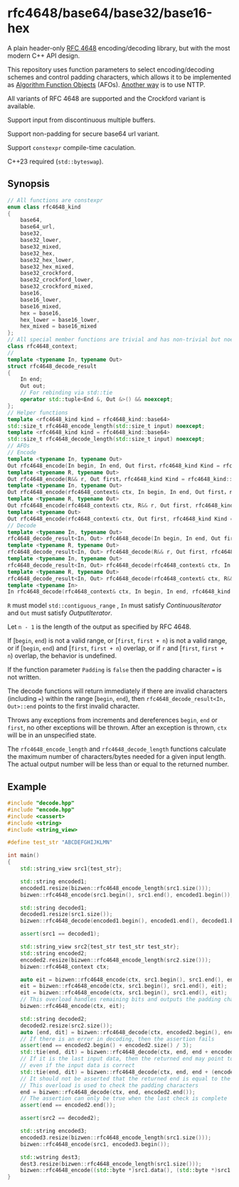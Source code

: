 # rfc4648/base64/base32/base16-hex

A plain header-only [RFC 4648](https://www.rfc-editor.org/rfc/rfc4648) encoding/decoding library, but with the most modern C++ API design.

This repository uses function parameters to select encoding/decoding schemes and control padding characters, which allows it to be implemented as [Algorithm Function Objects](https://en.cppreference.com/w/cpp/algorithm/ranges#Algorithm_function_objects) (AFOs). [Another way](https://github.com/YexuanXiao/rfc4648-base64) is to use NTTP.

All variants of RFC 4648 are supported and the Crockford variant is available.

Support input from discontinuous multiple buffers.

Support non-padding for secure base64 url variant.

Support `constexpr` compile-time caculation.

C++23 required (`std::byteswap`).

## Synopsis

```cpp
// All functions are constexpr
enum class rfc4648_kind
{
    base64,
    base64_url,
    base32,
    base32_lower,
    base32_mixed,
    base32_hex,
    base32_hex_lower,
    base32_hex_mixed,
    base32_crockford,
    base32_crockford_lower,
    base32_crockford_mixed,
    base16,
    base16_lower,
    base16_mixed,
    hex = base16,
    hex_lower = base16_lower,
    hex_mixed = base16_mixed
};
// All special member functions are trivial and has non-trivial but noexcept default constructor
class rfc4648_context;
//
template <typename In, typename Out>
struct rfc4648_decode_result
{
    In end;
    Out out;
    // For rebinding via std::tie
    operator std::tuple<End &, Out &>() && noexcept;
};
// Helper functions
template <rfc4648_kind kind = rfc4648_kind::base64>
std::size_t rfc4648_encode_length(std::size_t input) noexcept;
template <rfc4648_kind kind = rfc4648_kind::base64>
std::size_t rfc4648_decode_length(std::size_t input) noexcept;
// AFOs
// Encode
template <typename In, typename Out>
Out rfc4648_encode(In begin, In end, Out first，rfc4648_kind Kind = rfc4648_kind::base64, bool Padding = true);
template <typename R, typename Out>
Out rfc4648_encode(R&& r, Out first，rfc4648_kind Kind = rfc4648_kind::base64, bool Padding = true);
template <typename In, typename Out>
Out rfc4648_encode(rfc4648_context& ctx, In begin, In end, Out first，rfc4648_kind Kind = rfc4648_kind::base64);
template <typename R, typename Out>
Out rfc4648_encode(rfc4648_context& ctx, R&& r, Out first, rfc4648_kind Kind = rfc4648_kind::base64);
template <typename Out>
Out rfc4648_encode(rfc4648_context& ctx, Out first, rfc4648_kind Kind = rfc4648_kind::base64, bool Padding = true);
// Decode
template <typename In, typename Out>
rfc4648_decode_result<In, Out> rfc4648_decode(In begin, In end, Out first, rfc4648_kind Kind = rfc4648_kind::base64, bool Padding = true);
template <typename R, typename Out>
rfc4648_decode_result<In, Out> rfc4648_decode(R&& r, Out first, rfc4648_kind Kind = rfc4648_kind::base64, bool Padding = true);
template <typename In, typename Out>
rfc4648_decode_result<In, Out> rfc4648_decode(rfc4648_context& ctx, In begin, In end, Out first, rfc4648_kind Kind = rfc4648_kind::base64);
template <typename R, typename Out>
rfc4648_decode_result<In, Out> rfc4648_decode(rfc4648_context& ctx, R&& r, Out first, rfc4648_kind Kind = rfc4648_kind::base64);
template <typename In>
In rfc4648_decode(rfc4648_context& ctx, In begin, In end, rfc4648_kind Kind = rfc4648_kind::base64, bool Padding = true);
```

`R` must model `std::contiguous_range` , `In` must satisfy *ContinuousIterator* and `Out` must satisfy *OutputIterator*.

Let `n - 1` is the length of the output as specified by RFC 4648.

If [`begin`, `end`) is not a valid range, or [`first`, `first + n`) is not a valid range, or if [`begin`, `end`) and [`first`, `first + n`) overlap, or if `r` and [`first`, `first + n`) overlap, the behavior is undefined.

If the function parameter `Padding` is `false` then the padding character `=` is not written.

The decode functions will return immediately if there are invalid characters (including `=`) within the range [`begin`, `end`), then `rfc4648_decode_result<In, Out>::end` points to the first invalid character.

Throws any exceptions from increments and dereferences `begin`, `end` or `first`, no other exceptions will be thrown. After an exception is thrown, `ctx` will be in an unspecified state.

The `rfc4648_encode_length` and `rfc4648_decode_length` functions calculate the maximum number of characters/bytes needed for a given input length. The actual output number will be less than or equal to the returned number.

## Example

```cpp
#include "decode.hpp"
#include "encode.hpp"
#include <cassert>
#include <string>
#include <string_view>

#define test_str "ABCDEFGHIJKLMN"

int main()
{
    std::string_view src1{test_str};

    std::string encoded1;
    encoded1.resize(bizwen::rfc4648_encode_length(src1.size()));
    bizwen::rfc4648_encode(src1.begin(), src1.end(), encoded1.begin());

    std::string decoded1;
    decoded1.resize(src1.size());
    bizwen::rfc4648_decode(encoded1.begin(), encoded1.end(), decoded1.begin());

    assert(src1 == decoded1);

    std::string_view src2{test_str test_str test_str};
    std::string encoded2;
    encoded2.resize(bizwen::rfc4648_encode_length(src2.size()));
    bizwen::rfc4648_context ctx;

    auto eit = bizwen::rfc4648_encode(ctx, src1.begin(), src1.end(), encoded2.begin());
    eit = bizwen::rfc4648_encode(ctx, src1.begin(), src1.end(), eit);
    eit = bizwen::rfc4648_encode(ctx, src1.begin(), src1.end(), eit);
    // This overload handles remaining bits and outputs the padding characters
    bizwen::rfc4648_encode(ctx, eit);

    std::string decoded2;
    decoded2.resize(src2.size());
    auto [end, dit] = bizwen::rfc4648_decode(ctx, encoded2.begin(), encoded2.begin() + encoded2.size() / 3, decoded2.begin());
    // If there is an error in decoding, then the assertion fails
    assert(end == encoded2.begin() + encoded2.size() / 3);
    std::tie(end, dit) = bizwen::rfc4648_decode(ctx, end, end + encoded2.size() / 3, dit);
    // If it is the last input data, then the returned end may point to the first padding character
    // even if the input data is correct
    std::tie(end, dit) = bizwen::rfc4648_decode(ctx, end, end + (encoded2.size() - encoded2.size() / 3 * 2), dit);
    // It should not be asserted that the returned end is equal to the input end
    // This overload is used to check the padding characters
    end = bizwen::rfc4648_decode(ctx, end, encoded2.end());
    // The assertion can only be true when the last check is complete
    assert(end == encoded2.end());

    assert(src2 == decoded2);

    std::string encoded3;
    encoded3.resize(bizwen::rfc4648_encode_length(src1.size()));
    bizwen::rfc4648_encode(src1, encoded3.begin());

    std::wstring dest3;
    dest3.resize(bizwen::rfc4648_encode_length(src1.size()));
    bizwen::rfc4648_encode((std::byte *)src1.data(), (std::byte *)src1.data() + src1.size(), dest3.begin());
}
```

